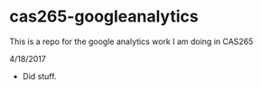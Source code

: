 # cas265-googleanalytics
This is a repo for the google analytics work I am doing in CAS265

4/18/2017 
* Did stuff.

